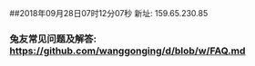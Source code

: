 ##2018年09月28日07时12分07秒 新址: 159.65.230.85
### 兔友常见问题及解答: https://github.com/wanggonging/d/blob/w/FAQ.md
